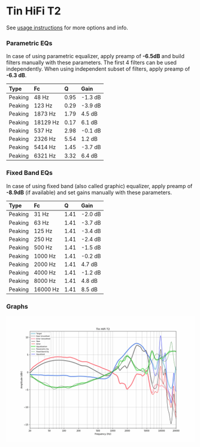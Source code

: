 # Tin HiFi T2
See [usage instructions](https://github.com/jaakkopasanen/AutoEq#usage) for more options and info.

### Parametric EQs
In case of using parametric equalizer, apply preamp of **-6.5dB** and build filters manually
with these parameters. The first 4 filters can be used independently.
When using independent subset of filters, apply preamp of **-6.3 dB**.

| Type    | Fc       |    Q | Gain    |
|:--------|:---------|:-----|:--------|
| Peaking | 48 Hz    | 0.95 | -1.3 dB |
| Peaking | 123 Hz   | 0.29 | -3.9 dB |
| Peaking | 1873 Hz  | 1.79 | 4.5 dB  |
| Peaking | 18129 Hz | 0.17 | 6.1 dB  |
| Peaking | 537 Hz   | 2.98 | -0.1 dB |
| Peaking | 2326 Hz  | 5.54 | 1.2 dB  |
| Peaking | 5414 Hz  | 1.45 | -3.7 dB |
| Peaking | 6321 Hz  | 3.32 | 6.4 dB  |

### Fixed Band EQs
In case of using fixed band (also called graphic) equalizer, apply preamp of **-8.9dB**
(if available) and set gains manually with these parameters.

| Type    | Fc       |    Q | Gain    |
|:--------|:---------|:-----|:--------|
| Peaking | 31 Hz    | 1.41 | -2.0 dB |
| Peaking | 63 Hz    | 1.41 | -3.7 dB |
| Peaking | 125 Hz   | 1.41 | -3.4 dB |
| Peaking | 250 Hz   | 1.41 | -2.4 dB |
| Peaking | 500 Hz   | 1.41 | -1.5 dB |
| Peaking | 1000 Hz  | 1.41 | -0.2 dB |
| Peaking | 2000 Hz  | 1.41 | 4.7 dB  |
| Peaking | 4000 Hz  | 1.41 | -1.2 dB |
| Peaking | 8000 Hz  | 1.41 | 4.8 dB  |
| Peaking | 16000 Hz | 1.41 | 8.5 dB  |

### Graphs
![](./Tin%20HiFi%20T2.png)
